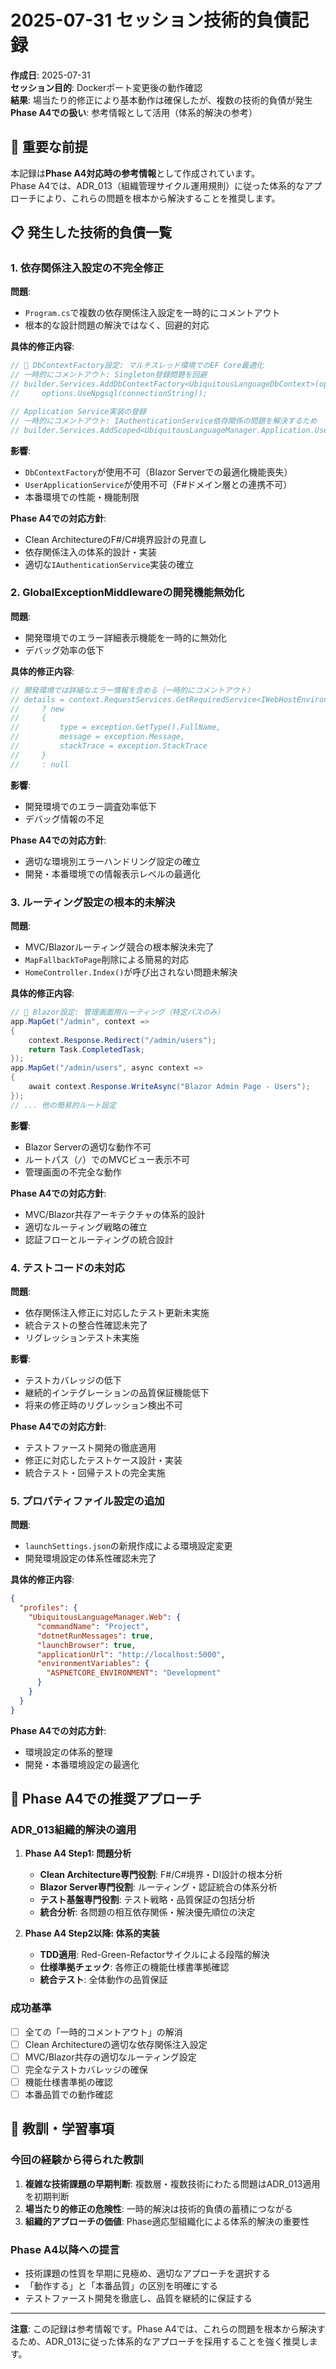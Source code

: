 # 2025-07-31 セッション技術的負債記録

**作成日**: 2025-07-31  
**セッション目的**: Dockerポート変更後の動作確認  
**結果**: 場当たり的修正により基本動作は確保したが、複数の技術的負債が発生  
**Phase A4での扱い**: 参考情報として活用（体系的解決の参考）

## 🚨 **重要な前提**

本記録は**Phase A4対応時の参考情報**として作成されています。  
Phase A4では、ADR_013（組織管理サイクル運用規則）に従った体系的なアプローチにより、これらの問題を根本から解決することを推奨します。

## 📋 **発生した技術的負債一覧**

### 1. **依存関係注入設定の不完全修正**

**問題**: 
- `Program.cs`で複数の依存関係注入設定を一時的にコメントアウト
- 根本的な設計問題の解決ではなく、回避的対応

**具体的修正内容**:
```csharp
// 🔧 DbContextFactory設定: マルチスレッド環境でのEF Core最適化
// 一時的にコメントアウト: Singleton登録問題を回避
// builder.Services.AddDbContextFactory<UbiquitousLanguageDbContext>(options =>
//     options.UseNpgsql(connectionString));

// Application Service実装の登録
// 一時的にコメントアウト: IAuthenticationService依存関係の問題を解決するため
// builder.Services.AddScoped<UbiquitousLanguageManager.Application.UserApplicationService>();
```

**影響**:
- `DbContextFactory`が使用不可（Blazor Serverでの最適化機能喪失）
- `UserApplicationService`が使用不可（F#ドメイン層との連携不可）
- 本番環境での性能・機能制限

**Phase A4での対応方針**:
- Clean ArchitectureのF#/C#境界設計の見直し
- 依存関係注入の体系的設計・実装
- 適切な`IAuthenticationService`実装の確立

### 2. **GlobalExceptionMiddlewareの開発機能無効化**

**問題**:
- 開発環境でのエラー詳細表示機能を一時的に無効化
- デバッグ効率の低下

**具体的修正内容**:
```csharp
// 開発環境では詳細なエラー情報を含める（一時的にコメントアウト）
// details = context.RequestServices.GetRequiredService<IWebHostEnvironment>().IsDevelopment() 
//     ? new
//     {
//         type = exception.GetType().FullName,
//         message = exception.Message,
//         stackTrace = exception.StackTrace
//     }
//     : null
```

**影響**:
- 開発環境でのエラー調査効率低下
- デバッグ情報の不足

**Phase A4での対応方針**:
- 適切な環境別エラーハンドリング設定の確立
- 開発・本番環境での情報表示レベルの最適化

### 3. **ルーティング設定の根本的未解決**

**問題**:
- MVC/Blazorルーティング競合の根本解決未完了
- `MapFallbackToPage`削除による簡易的対応
- `HomeController.Index()`が呼び出されない問題未解決

**具体的修正内容**:
```csharp
// 🎯 Blazor設定: 管理画面用ルーティング（特定パスのみ）
app.MapGet("/admin", context => 
{
    context.Response.Redirect("/admin/users");
    return Task.CompletedTask;
});
app.MapGet("/admin/users", async context =>
{
    await context.Response.WriteAsync("Blazor Admin Page - Users");
});
// ... 他の簡易的ルート設定
```

**影響**:
- Blazor Serverの適切な動作不可
- ルートパス（`/`）でのMVCビュー表示不可
- 管理画面の不完全な動作

**Phase A4での対応方針**:
- MVC/Blazor共存アーキテクチャの体系的設計
- 適切なルーティング戦略の確立
- 認証フローとルーティングの統合設計

### 4. **テストコードの未対応**

**問題**:
- 依存関係注入修正に対応したテスト更新未実施
- 統合テストの整合性確認未完了
- リグレッションテスト未実施

**影響**:
- テストカバレッジの低下
- 継続的インテグレーションの品質保証機能低下
- 将来の修正時のリグレッション検出不可

**Phase A4での対応方針**:
- テストファースト開発の徹底適用
- 修正に対応したテストケース設計・実装
- 統合テスト・回帰テストの完全実施

### 5. **プロパティファイル設定の追加**

**問題**:
- `launchSettings.json`の新規作成による環境設定変更
- 開発環境設定の体系性確認未完了

**具体的修正内容**:
```json
{
  "profiles": {
    "UbiquitousLanguageManager.Web": {
      "commandName": "Project",
      "dotnetRunMessages": true,
      "launchBrowser": true,
      "applicationUrl": "http://localhost:5000",
      "environmentVariables": {
        "ASPNETCORE_ENVIRONMENT": "Development"
      }
    }
  }
}
```

**Phase A4での対応方針**:
- 環境設定の体系的整理
- 開発・本番環境設定の最適化

## 🎯 **Phase A4での推奨アプローチ**

### **ADR_013組織的解決の適用**

1. **Phase A4 Step1: 問題分析**
   - **Clean Architecture専門役割**: F#/C#境界・DI設計の根本分析
   - **Blazor Server専門役割**: ルーティング・認証統合の体系分析
   - **テスト基盤専門役割**: テスト戦略・品質保証の包括分析
   - **統合分析**: 各問題の相互依存関係・解決優先順位の決定

2. **Phase A4 Step2以降: 体系的実装**
   - **TDD適用**: Red-Green-Refactorサイクルによる段階的解決
   - **仕様準拠チェック**: 各修正の機能仕様書準拠確認
   - **統合テスト**: 全体動作の品質保証

### **成功基準**

- [ ] 全ての「一時的コメントアウト」の解消
- [ ] Clean Architectureの適切な依存関係注入設定
- [ ] MVC/Blazor共存の適切なルーティング設定
- [ ] 完全なテストカバレッジの確保
- [ ] 機能仕様書準拠の確認
- [ ] 本番品質での動作確認

## 📝 **教訓・学習事項**

### **今回の経験から得られた教訓**

1. **複雑な技術課題の早期判断**: 複数層・複数技術にわたる問題はADR_013適用を初期判断
2. **場当たり的修正の危険性**: 一時的解決は技術的負債の蓄積につながる
3. **組織的アプローチの価値**: Phase適応型組織化による体系的解決の重要性

### **Phase A4以降への提言**

- 技術課題の性質を早期に見極め、適切なアプローチを選択する
- 「動作する」と「本番品質」の区別を明確にする
- テストファースト開発を徹底し、品質を継続的に保証する

---

**注意**: この記録は参考情報です。Phase A4では、これらの問題を根本から解決するため、ADR_013に従った体系的なアプローチを採用することを強く推奨します。